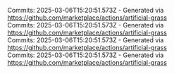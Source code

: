 Commits: 2025-03-06T15:20:51.573Z - Generated via https://github.com/marketplace/actions/artificial-grass
<br>
Commits: 2025-03-06T15:20:51.573Z - Generated via https://github.com/marketplace/actions/artificial-grass
<br>
Commits: 2025-03-06T15:20:51.573Z - Generated via https://github.com/marketplace/actions/artificial-grass
<br>
Commits: 2025-03-06T15:20:51.573Z - Generated via https://github.com/marketplace/actions/artificial-grass
<br>
